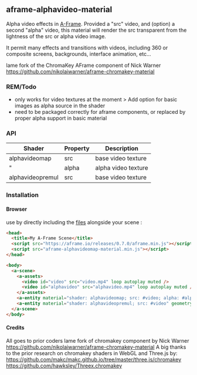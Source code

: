 ## aframe-alphavideo-material

Alpha video effects in [A-Frame](https://aframe.io). Provided a "src" video, and (option) a second "alpha" video, this material will 
render the src transparent from the lightness of the src or alpha video image.

It permit many effects and transitions with videos, including 360 or composite screens, backgrounds, interface animation, etc...

lame fork of the ChromaKey AFrame component of Nick Warner 
https://github.com/nikolaiwarner/aframe-chromakey-material


### REM/Todo



 - only works for video textures at the moment > Add option for basic images as alpha source in the shader 
 - need to be packaged correctly for aframe components, or replaced by proper alpha support in basic material



### API

|Shader | Property | Description | 
|-------| -------- | ----------- | 
|alphavideomap | src      | base video texture |
| " | alpha    | alpha video texture | 
|alphavideopremul | src | base video texture |


### Installation

#### Browser

 use by directly including the [files](dist) alongside your scene :

```html
<head>
  <title>My A-Frame Scene</title>
  <script src="https://aframe.io/releases/0.7.0/aframe.min.js"></script>
  <script src="aframe-alphavideomap-material.min.js"></script>
</head>

<body>
  <a-scene>
    <a-assets>
      <video id="video" src="video.mp4" loop autoplay muted />
      <video id="alphavideo" src="alphavideo.mp4" loop autoplay muted />
    </a-assets>
    <a-entity material="shader: alphavideomap; src: #video; alpha: #alphavideo" geometry="primitive: box"></a-entity>
    <a-entity material="shader: alphavideopremul; src: #video" geometry="primitive: box" position="3 0 3"></a-entity>
  </a-scene>
</body>
```


#### Credits
All goes to prior coders 
lame fork of chromakey component by Nick Warner https://github.com/nikolaiwarner/aframe-chromakey-material 
A big thanks to the prior research on chromakey shaders in WebGL and Three.js by:
https://github.com/makc/makc.github.io/tree/master/three.js/chromakey
https://github.com/hawksley/Threex.chromakey
